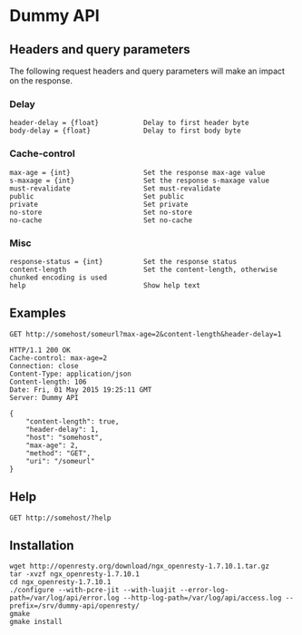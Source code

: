 # Dummy API

## Headers and query parameters

The following request headers and query parameters will make an impact on the response.

### Delay

    header-delay = {float}           Delay to first header byte
    body-delay = {float}             Delay to first body byte

### Cache-control

    max-age = {int}                  Set the response max-age value
    s-maxage = {int}                 Set the response s-maxage value
    must-revalidate                  Set must-revalidate
    public                           Set public
    private                          Set private
    no-store                         Set no-store
    no-cache                         Set no-cache

### Misc

    response-status = {int}          Set the response status
    content-length                   Set the content-length, otherwise chunked encoding is used
    help                             Show help text

## Examples

    GET http://somehost/someurl?max-age=2&content-length&header-delay=1
    
    HTTP/1.1 200 OK
    Cache-control: max-age=2
    Connection: close
    Content-Type: application/json
    Content-length: 106
    Date: Fri, 01 May 2015 19:25:11 GMT
    Server: Dummy API
    
    {
        "content-length": true,
        "header-delay": 1,
        "host": "somehost",
        "max-age": 2,
        "method": "GET",
        "uri": "/someurl"
    }

## Help

    GET http://somehost/?help

## Installation

    wget http://openresty.org/download/ngx_openresty-1.7.10.1.tar.gz
    tar -xvzf ngx_openresty-1.7.10.1
    cd ngx_openresty-1.7.10.1
    ./configure --with-pcre-jit --with-luajit --error-log-path=/var/log/api/error.log --http-log-path=/var/log/api/access.log --prefix=/srv/dummy-api/openresty/
    gmake
    gmake install 

